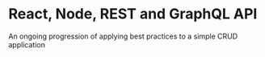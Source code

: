 # React, Node, REST and GraphQL API 

An ongoing progression of applying best practices to a simple CRUD application
